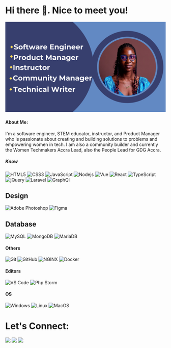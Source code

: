 # Hi there 👋. Nice to meet you!

![Profile Banner - 1 (1)](Github.png)

#### About Me:
I'm a software engineer, STEM educator, instructor, and Product Manager who is passionate about creating and building solutions to problems and empowering women in tech. I am also a community builder and currently the Women Techmakers Accra Lead, also the People Lead for GDG Accra. 

##### Know

![HTML5](https://img.shields.io/badge/-HTML5-%23E44D27?style=flat-square&logo=html5&logoColor=ffffff)
![CSS3](https://img.shields.io/badge/-CSS3-%231572B6?style=flat-square&logo=css3)
![JavaScript](https://img.shields.io/badge/-JavaScript-%23F7DF1C?style=flat-square&logo=javascript&logoColor=000000&labelColor=%23F7DF1C&color=%23FFCE5A)
![Nodejs](https://img.shields.io/badge/-Nodejs-black?style=flat-square&logo=Node.js)
![Vue](https://img.shields.io/badge/-Vue-%23282C34?style=flat-square&logo=Vue.js)
![React](https://img.shields.io/badge/-React-%23282C34?style=flat-square&logo=react)
![TypeScript](https://img.shields.io/badge/-TypeScript-000000?style=flat&logo=typescript)
![jQuery](https://img.shields.io/badge/-jQuery-222222?style=flat&logo=jQuery&logoColor=ffffff)
![Laravel](https://img.shields.io/badge/-laravel-222222?style=flat&logo=laravel&logoColor=ffffff)
![GraphQl](https://img.shields.io/badge/-graphql-222222?style=flat&logo=graphql&logoColor=ffffff)


## Design
![Adobe Photoshop](http://img.shields.io/badge/-Abode%20Photoshop-26C9FF?style=flat-square&logo=adobe-photoshop&logoColor=ffffff)
![Figma](http://img.shields.io/badge/-Figma-30333c?style=flat-square&logo=figma&logoColor=ffffff)

## Database
![MySQL](https://img.shields.io/badge/-MySQL-black?style=flat-square&logo=mysql)
![MongoDB](https://img.shields.io/badge/-MongoDB-black?style=flat-square&logo=mongodb)
![MariaDB](https://img.shields.io/badge/-MariaDB-black?style=flat-square&logo=mariadb)

#### Others
![Git](https://img.shields.io/badge/-Git-%23F05032?style=flat-square&logo=git&logoColor=%23ffffff)
![GitHub](https://img.shields.io/badge/-GitHub-181717?style=flat-square&logo=github)
![NGINX](http://img.shields.io/badge/-NGINX-269539?style=flat-square&logo=nginx&logoColor=ffffff)
![Docker](http://img.shields.io/badge/-Docker-269539?style=flat-square&logo=docker&logoColor=ffffff)

#### Editors
![VS Code](http://img.shields.io/badge/-VS%20Code-007ACC?style=flat-square&logo=visual-studio-code&logoColor=ffffff)
![Php Storm](http://img.shields.io/badge/-Php%20Storm-007ACC?style=flat-square&logo=php-storm-code&logoColor=ffffff)

#### OS
![Windows](http://img.shields.io/badge/-Windows-0078D6?style=flat-square&logo=windows&logoColor=ffffff)
![Linux](https://img.shields.io/badge/-Linux-222222?style=flat&logo=linux&logoColor=FCC624)
![MacOS](https://img.shields.io/badge/-MacOS-222222?style=flat&logo=macos&logoColor=FCC624)


# Let's Connect:
<p align="left">
    <a href="https://www.linkedin.com/in/robbieakoto/" alt="LinkedIn">
        <img src="https://img.shields.io/badge/-LinkedIn-blue?style=flat-square&logo=linkedin" /></a>
    <a href="https://twitter.com/Robbie_Akoto" alt="Twitter">
        <img src="https://img.shields.io/badge/-twitter-blue?style=flat-square&logo=twitter&logoColor=white" /></a>
    <a href="https://medium.com/@akotoro22" alt="Medium">
        <img src="https://img.shields.io/badge/-medium-black?style=flat-square&logo=medium&logoColor=white" /></a>
</p>

